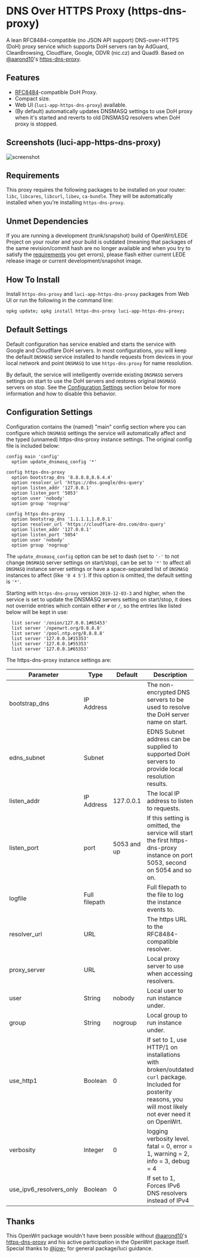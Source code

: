 # DNS Over HTTPS Proxy (https-dns-proxy)

A lean RFC8484-compatible (no JSON API support) DNS-over-HTTPS (DoH) proxy service which supports DoH servers ran by AdGuard, CleanBrowsing, Cloudflare, Google, ODVR (nic.cz) and Quad9. Based on [@aarond10](https://github.com/aarond10)'s [https-dns-proxy](https://github.com/aarond10/https_dns_proxy).

## Features

- [RFC8484](https://tools.ietf.org/html/rfc8484)-compatible DoH Proxy.
- Compact size.
- Web UI (```luci-app-https-dns-proxy```) available.
- (By default) automatically updates DNSMASQ settings to use DoH proxy when it's started and reverts to old DNSMASQ resolvers when DoH proxy is stopped.

## Screenshots (luci-app-https-dns-proxy)

![screenshot](https://cdn.jsdelivr.net/gh/stangri/openwrt_packages@master/screenshots/https-dns-proxy/screenshot01.png "https-dns-proxy screenshot")

## Requirements

This proxy requires the following packages to be installed on your router: ```libc```, ```libcares```, ```libcurl```, ```libev```, ```ca-bundle```. They will be automatically installed when you're installing ```https-dns-proxy```.

## Unmet Dependencies

If you are running a development (trunk/snapshot) build of OpenWrt/LEDE Project on your router and your build is outdated (meaning that packages of the same revision/commit hash are no longer available and when you try to satisfy the [requirements](#requirements) you get errors), please flash either current LEDE release image or current development/snapshot image.

## How To Install

Install ```https-dns-proxy``` and ```luci-app-https-dns-proxy``` packages from Web UI or run the following in the command line:

```sh
opkg update; opkg install https-dns-proxy luci-app-https-dns-proxy;
```

## Default Settings

Default configuration has service enabled and starts the service with Google and Cloudflare DoH servers. In most configurations, you will keep the default ```DNSMASQ``` service installed to handle requests from devices in your local network and point ```DNSMASQ``` to use ```https-dns-proxy``` for name resolution.

By default, the service will intelligently override existing ```DNSMASQ``` servers settings on start to use the DoH servers and restores original ```DNSMASQ``` servers on stop. See the [Configuration Settings](#configuration-settings) section below for more information and how to disable this behavior.

## Configuration Settings

Configuration contains the (named) "main" config section where you can configure which ```DNSMASQ``` settings the service will automatically affect and the typed (unnamed) https-dns-proxy instance settings. The original config file is included below:

```text
config main 'config'
  option update_dnsmasq_config '*'

config https-dns-proxy
  option bootstrap_dns '8.8.8.8,8.8.4.4'
  option resolver_url 'https://dns.google/dns-query'
  option listen_addr '127.0.0.1'
  option listen_port '5053'
  option user 'nobody'
  option group 'nogroup'

config https-dns-proxy
  option bootstrap_dns '1.1.1.1,1.0.0.1'
  option resolver_url 'https://cloudflare-dns.com/dns-query'
  option listen_addr '127.0.0.1'
  option listen_port '5054'
  option user 'nobody'
  option group 'nogroup'
```

The ```update_dnsmasq_config``` option can be set to dash (set to ```'-'``` to not change ```DNSMASQ``` server settings on start/stop), can be set to ```'*'``` to affect all ```DNSMASQ``` instance server settings or have a space-separated list of ```DNSMASQ``` instances to affect (like ```'0 4 5'```). If this option is omitted, the default setting is ```'*'```.

Starting with ```https-dns-proxy``` version ```2019-12-03-3``` and higher, when the service is set to update the DNSMASQ servers setting on start/stop, it does not override entries which contain either ```#``` or ```/```, so the entries like listed below will be kept in use:

```test
  list server '/onion/127.0.0.1#65453'
  list server '/openwrt.org/8.8.8.8'
  list server '/pool.ntp.org/8.8.8.8'
  list server '127.0.0.1#15353'
  list server '127.0.0.1#55353'
  list server '127.0.0.1#65353'
```

The https-dns-proxy instance settings are:

|Parameter|Type|Default|Description|
| --- | --- | --- | --- |
|bootstrap_dns|IP Address||The non-encrypted DNS servers to be used to resolve the DoH server name on start.|
|edns_subnet|Subnet||EDNS Subnet address can be supplied to supported DoH servers to provide local resolution results.|
|listen_addr|IP Address|127.0.0.1|The local IP address to listen to requests.|
|listen_port|port|5053 and up|If this setting is omitted, the service will start the first https-dns-proxy instance on port 5053, second on 5054 and so on.|
|logfile|Full filepath||Full filepath to the file to log the instance events to.|
|resolver_url|URL||The https URL to the RFC8484-compatible resolver.|
|proxy_server|URL||Local proxy server to use when accessing resolvers.|
|user|String|nobody|Local user to run instance under.|
|group|String|nogroup|Local group to run instance under.|
|use_http1|Boolean|0|If set to 1, use HTTP/1 on installations with broken/outdated ```curl``` package. Included for posterity reasons, you will most likely not ever need it on OpenWrt.|
|verbosity|Integer|0|logging verbosity level. fatal = 0, error = 1, warning = 2, info = 3, debug = 4|
|use_ipv6_resolvers_only|Boolean|0|If set to 1, Forces IPv6 DNS resolvers instead of IPv4|

## Thanks

This OpenWrt package wouldn't have been possible without [@aarond10](https://github.com/aarond10)'s [https-dns-proxy](https://github.com/aarond10/https_dns_proxy) and his active participation in the OpenWrt package itself. Special thanks to [@jow-](https://github.com/jow-) for general package/luci guidance.
